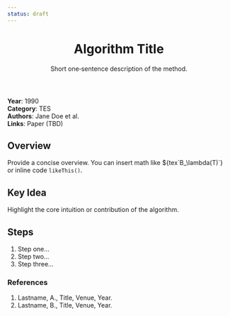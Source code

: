 ```yaml
---
status: draft
---
```


<link rel="stylesheet" href="/algorithms/algorithm.css">

<div class="alg-container">
  <header class="alg-hero">
    <h1>Algorithm Title</h1>
    <p>Short one‑sentence description of the method.</p>
  </header>

  <section class="alg-meta">
    <div><strong>Year</strong>: 1990</div>
    <div><strong>Category</strong>: TES</div>
    <div><strong>Authors</strong>: Jane Doe et al.</div>
    <div><strong>Links</strong>: <span>Paper (TBD)</span></div>
  </section>

  <section class="alg-section">
    <h2>Overview</h2>
    <p>
      Provide a concise overview. You can insert math like ${tex`B_\lambda(T)`}
      or inline code <code>likeThis()</code>.
    </p>
  </section>

  <section class="alg-section alg-callout">
    <h2>Key Idea</h2>
    <p>Highlight the core intuition or contribution of the algorithm.</p>
  </section>

  <section class="alg-section">
    <h2>Steps</h2>
    <ol>
      <li>Step one…</li>
      <li>Step two…</li>
      <li>Step three…</li>
    </ol>
  </section>

  <section class="alg-section alg-refs">
    <h3>References</h3>
    <ol>
      <li>Lastname, A., Title, Venue, Year.</li>
      <li>Lastname, B., Title, Venue, Year.</li>
    </ol>
  </section>
</div>
